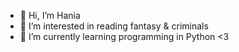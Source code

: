 - 👋 Hi, I’m Hania
- 👀 I’m interested in reading fantasy & criminals
- 🌱 I’m currently learning programming in Python <3


<!---
haniawr/haniawr is a ✨ special ✨ repository because its `README.md` (this file) appears on your GitHub profile.
You can click the Preview link to take a look at your changes.
--->
